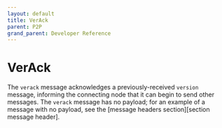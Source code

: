 ```yaml
---
layout: default
title: VerAck
parent: P2P
grand_parent: Developer Reference
---
```


VerAck
=========

The `verack` message acknowledges a previously-received `version`
message, informing the connecting node that it can begin to send
other messages. The `verack` message has no payload; for an example
of a message with no payload, see the [message headers
section][section message header].
